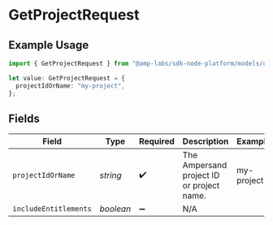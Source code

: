 # GetProjectRequest

## Example Usage

```typescript
import { GetProjectRequest } from "@amp-labs/sdk-node-platform/models/operations";

let value: GetProjectRequest = {
  projectIdOrName: "my-project",
};
```

## Fields

| Field                                     | Type                                      | Required                                  | Description                               | Example                                   |
| ----------------------------------------- | ----------------------------------------- | ----------------------------------------- | ----------------------------------------- | ----------------------------------------- |
| `projectIdOrName`                         | *string*                                  | :heavy_check_mark:                        | The Ampersand project ID or project name. | my-project                                |
| `includeEntitlements`                     | *boolean*                                 | :heavy_minus_sign:                        | N/A                                       |                                           |